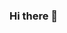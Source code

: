 ### Hi there 👋

<!--
**srijansingh/srijansingh** is a ✨ _special_ ✨ repository because its `README.md` (this file) appears on your GitHub profile.

Here are some ideas to get you started:

- 🔭 I’m currently working on Reactjs, React Native Redux and Nodejs
- 🌱 I’m currently learning C++
- 👯 I’m looking to collaborate on Javascript based project
- 🤔 I’m looking for help with Data Structure and Algorithm
- 💬 Ask me about working on live projects
- 📫 How to reach me: Email : srijan.singh.1232@gmail.com
- 😄 Pronouns:Srijan Singh
-->
